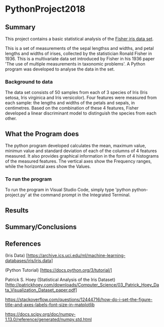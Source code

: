 # PythonProject2018

## Summary

This project contains a basic statistical analysis of the [Fisher iris data set](https://en.wikipedia.org/wiki/Iris_flower_data_set).

This is a set of measurements of the sepal lengthss and widths, and petal lengths and widths of irises, collected by the statistician Ronald Fisher in 1936. This is a multivariate data set introduced by Fisher in his 1936 paper 'The use of multiple measurements in taxonomic problems'.
A Python program was developed to analyse the data in the set.

### Background to data


The data set consists of 50 samples from each of 3 species of Iris (Iris setosa, Iris virginica and Iris versicolor).
Four features were measured from each sample: the lengths and widths of the petals and sepals, in centimetres.
Based on the combination of these 4 features, Fisher developed a linear discriminant model to distinguish the species from each other.


## What the Program does

The python program developed calculates the mean, maximum value, minimun value and standard deviation of each of the columns of 4 features measured.
It also provides graphical information in the form of 4 histograms of the measured features. The vertical axes show the Frequency ranges, while the horizontal axes show the Values.

### To run the program

To run the program in Visual Studio Code, simply type 'python python-project.py' at the command prompt in the Integrated Terminal.

## Results


## Summary/Conclusions


## References

(Iris Data) [https://archive.ics.uci.edu/ml/machine-learning-databases/iris/iris.data]

(Python Tutorial) [https://docs.python.org/3/tutorial/]

Patrick S. Hoey (Statistical Analysis of the Iris Dataset) [http://patrickhoey.com/downloads/Computer_Science/03_Patrick_Hoey_Data_Visualization_Dataset_paper.pdf]

https://stackoverflow.com/questions/12444716/how-do-i-set-the-figure-title-and-axes-labels-font-size-in-matplotlib

https://docs.scipy.org/doc/numpy-1.13.0/reference/generated/numpy.std.html

